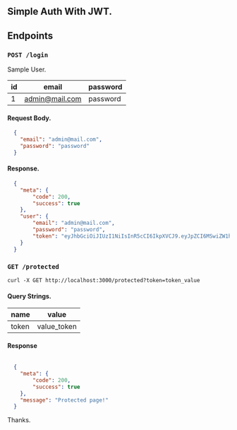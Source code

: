 ## Simple Auth With JWT.

## Endpoints

### `POST /login`

Sample User.

| id | email          | password |
|----|----------------|----------|
| 1  | admin@mail.com | password |

#### Request Body.

```json
  {
    "email": "admin@mail.com",
    "password": "password"
  }

```
#### Response.

```json
  {
    "meta": {
        "code": 200,
        "success": true
    },
    "user": {
        "email": "admin@mail.com",
        "password": "password",
        "token": "eyJhbGciOiJIUzI1NiIsInR5cCI6IkpXVCJ9.eyJpZCI6MSwiZW1haWwiOiJhZG1pbkBtYWlsLmNvbSIsInBhc3N3b3JkIjoicGFzc3dvcmQiLCJpYXQiOjE1MTIyMzM0NTR9.BgCAO46Zv3VDQ0NwqvVe8LgqqLIttg-Sw-0cokVrT0Y"
    }
  }

```

### `GET /protected`

` curl -X GET http://localhost:3000/protected?token=token_value `

#### Query Strings.

| name  | value       |
|-------|-------------|
| token | value_token |

#### Response

```json
  
  {
    "meta": {
        "code": 200,
        "success": true
    },
    "message": "Protected page!"
  }

```

Thanks.

